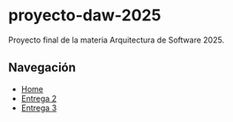# proyecto-daw-2025
Proyecto final de la materia Arquitectura de Software 2025.



## Navegación

- [Home](../main/)
- [Entrega 2](../Entrega-2/)
- [Entrega 3](../Entrega-3/)

